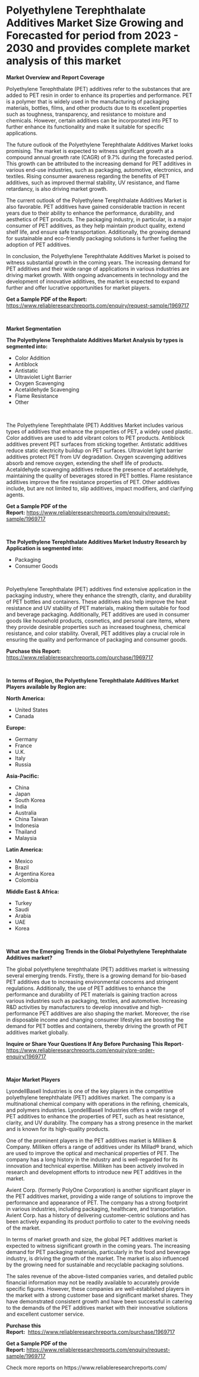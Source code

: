 <p><h1>Polyethylene Terephthalate Additives Market Size Growing and Forecasted for period from 2023 - 2030 and provides complete market analysis of this market</h1></p><p><strong>Market Overview and Report Coverage</strong></p>
<p><p>Polyethylene Terephthalate (PET) additives refer to the substances that are added to PET resin in order to enhance its properties and performance. PET is a polymer that is widely used in the manufacturing of packaging materials, bottles, films, and other products due to its excellent properties such as toughness, transparency, and resistance to moisture and chemicals. However, certain additives can be incorporated into PET to further enhance its functionality and make it suitable for specific applications.</p><p>The future outlook of the Polyethylene Terephthalate Additives Market looks promising. The market is expected to witness significant growth at a compound annual growth rate (CAGR) of 9.7% during the forecasted period. This growth can be attributed to the increasing demand for PET additives in various end-use industries, such as packaging, automotive, electronics, and textiles. Rising consumer awareness regarding the benefits of PET additives, such as improved thermal stability, UV resistance, and flame retardancy, is also driving market growth.</p><p>The current outlook of the Polyethylene Terephthalate Additives Market is also favorable. PET additives have gained considerable traction in recent years due to their ability to enhance the performance, durability, and aesthetics of PET products. The packaging industry, in particular, is a major consumer of PET additives, as they help maintain product quality, extend shelf life, and ensure safe transportation. Additionally, the growing demand for sustainable and eco-friendly packaging solutions is further fueling the adoption of PET additives.</p><p>In conclusion, the Polyethylene Terephthalate Additives Market is poised to witness substantial growth in the coming years. The increasing demand for PET additives and their wide range of applications in various industries are driving market growth. With ongoing advancements in technology and the development of innovative additives, the market is expected to expand further and offer lucrative opportunities for market players.</p></p>
<p><strong>Get a Sample PDF of the Report:</strong> <a href="https://www.reliableresearchreports.com/enquiry/request-sample/1969717">https://www.reliableresearchreports.com/enquiry/request-sample/1969717</a></p>
<p>&nbsp;</p>
<p><strong>Market Segmentation</strong></p>
<p><strong>The Polyethylene Terephthalate Additives Market Analysis by types is segmented into:</strong></p>
<p><ul><li>Color Addition</li><li>Antiblock</li><li>Antistatic</li><li>Ultraviolet Light Barrier</li><li>Oxygen Scavenging</li><li>Acetaldehyde Scavenging</li><li>Flame Resistance</li><li>Other</li></ul></p>
<p>&nbsp;</p>
<p><p>The Polyethylene Terephthalate (PET) Additives Market includes various types of additives that enhance the properties of PET, a widely used plastic. Color additives are used to add vibrant colors to PET products. Antiblock additives prevent PET surfaces from sticking together. Antistatic additives reduce static electricity buildup on PET surfaces. Ultraviolet light barrier additives protect PET from UV degradation. Oxygen scavenging additives absorb and remove oxygen, extending the shelf life of products. Acetaldehyde scavenging additives reduce the presence of acetaldehyde, maintaining the quality of beverages stored in PET bottles. Flame resistance additives improve the fire resistance properties of PET. Other additives include, but are not limited to, slip additives, impact modifiers, and clarifying agents.</p></p>
<p><strong>Get a Sample PDF of the Report:</strong>&nbsp;<a href="https://www.reliableresearchreports.com/enquiry/request-sample/1969717">https://www.reliableresearchreports.com/enquiry/request-sample/1969717</a></p>
<p>&nbsp;</p>
<p><strong>The Polyethylene Terephthalate Additives Market Industry Research by Application is segmented into:</strong></p>
<p><ul><li>Packaging</li><li>Consumer Goods</li></ul></p>
<p>&nbsp;</p>
<p><p>Polyethylene Terephthalate (PET) additives find extensive application in the packaging industry, where they enhance the strength, clarity, and durability of PET bottles and containers. These additives also help improve the heat resistance and UV stability of PET materials, making them suitable for food and beverage packaging. Additionally, PET additives are used in consumer goods like household products, cosmetics, and personal care items, where they provide desirable properties such as increased toughness, chemical resistance, and color stability. Overall, PET additives play a crucial role in ensuring the quality and performance of packaging and consumer goods.</p></p>
<p><strong>Purchase this Report:</strong>&nbsp; <a href="https://www.reliableresearchreports.com/purchase/1969717">https://www.reliableresearchreports.com/purchase/1969717</a></p>
<p>&nbsp;</p>
<p><strong>In terms of Region, the Polyethylene Terephthalate Additives Market Players available by Region are:</strong></p>
<p>
    <p> <strong> North America: </strong>
        <ul>
            <li>United States</li>
            <li>Canada</li>
        </ul>
        </p> 
    <p> <strong> Europe: </strong>
        <ul>
            <li>Germany</li>
            <li>France</li>
            <li>U.K.</li>
            <li>Italy</li>
            <li>Russia</li>
        </ul>
        </p> 
    <p> <strong> Asia-Pacific: </strong>
        <ul>
            <li>China</li>
            <li>Japan</li>
            <li>South Korea</li>
            <li>India</li>
            <li>Australia</li>
            <li>China Taiwan</li>
            <li>Indonesia</li>
            <li>Thailand</li>
            <li>Malaysia</li>
        </ul>
        </p> 
    <p> <strong> Latin America: </strong>
        <ul>
            <li>Mexico</li>
            <li>Brazil</li>
            <li>Argentina Korea</li>
            <li>Colombia</li>
        </ul>
        </p> 
    <p> <strong> Middle East & Africa: </strong>
        <ul>
            <li>Turkey</li>
            <li>Saudi</li>
            <li>Arabia</li>
            <li>UAE</li>
            <li>Korea</li>
        </ul>
    </p>
    </p>
<p>&nbsp;</p>
<p><strong>What are the Emerging Trends in the Global Polyethylene Terephthalate Additives market?</strong></p>
<p><p>The global polyethylene terephthalate (PET) additives market is witnessing several emerging trends. Firstly, there is a growing demand for bio-based PET additives due to increasing environmental concerns and stringent regulations. Additionally, the use of PET additives to enhance the performance and durability of PET materials is gaining traction across various industries such as packaging, textiles, and automotive. Increasing R&D activities by manufacturers to develop innovative and high-performance PET additives are also shaping the market. Moreover, the rise in disposable income and changing consumer lifestyles are boosting the demand for PET bottles and containers, thereby driving the growth of PET additives market globally.</p></p>
<p><strong>Inquire or Share Your Questions If Any Before Purchasing This Report</strong>- <a href="https://www.reliableresearchreports.com/enquiry/pre-order-enquiry/1969717">https://www.reliableresearchreports.com/enquiry/pre-order-enquiry/1969717</a></p>
<p>&nbsp;</p>
<p><strong>Major Market Players</strong></p>
<p><p>LyondellBasell Industries is one of the key players in the competitive polyethylene terephthalate (PET) additives market. The company is a multinational chemical company with operations in the refining, chemicals, and polymers industries. LyondellBasell Industries offers a wide range of PET additives to enhance the properties of PET, such as heat resistance, clarity, and UV durability. The company has a strong presence in the market and is known for its high-quality products.</p><p>One of the prominent players in the PET additives market is Milliken & Company. Milliken offers a range of additives under its Millad® brand, which are used to improve the optical and mechanical properties of PET. The company has a long history in the industry and is well-regarded for its innovation and technical expertise. Milliken has been actively involved in research and development efforts to introduce new PET additives in the market.</p><p>Avient Corp. (formerly PolyOne Corporation) is another significant player in the PET additives market, providing a wide range of solutions to improve the performance and appearance of PET. The company has a strong footprint in various industries, including packaging, healthcare, and transportation. Avient Corp. has a history of delivering customer-centric solutions and has been actively expanding its product portfolio to cater to the evolving needs of the market.</p><p>In terms of market growth and size, the global PET additives market is expected to witness significant growth in the coming years. The increasing demand for PET packaging materials, particularly in the food and beverage industry, is driving the growth of the market. The market is also influenced by the growing need for sustainable and recyclable packaging solutions.</p><p>The sales revenue of the above-listed companies varies, and detailed public financial information may not be readily available to accurately provide specific figures. However, these companies are well-established players in the market with a strong customer base and significant market shares. They have demonstrated consistent growth and have been successful in catering to the demands of the PET additives market with their innovative solutions and excellent customer service.</p></p>
<p><strong>Purchase this Report:</strong>&nbsp;&nbsp;<a href="https://www.reliableresearchreports.com/purchase/1969717">https://www.reliableresearchreports.com/purchase/1969717</a></p>
<p></p>
<p><strong>Get a Sample PDF of the Report:</strong>&nbsp;<a href="https://www.reliableresearchreports.com/enquiry/request-sample/1969717">https://www.reliableresearchreports.com/enquiry/request-sample/1969717</a></p>
<p>Check more reports on https://www.reliableresearchreports.com/</p>